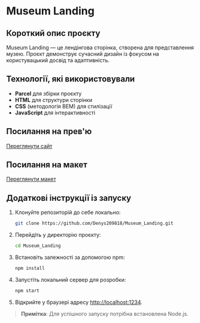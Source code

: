 # Museum Landing

## Короткий опис проєкту
Museum Landing — це лендінгова сторінка, створена для представлення музею. Проєкт демонструє сучасний дизайн із фокусом на користувацький досвід та адаптивність.

## Технології, які використовували
- **Parcel** для збірки проєкту
- **HTML** для структури сторінки
- **CSS** (методологія BEM) для стилізації
- **JavaScript** для інтерактивності

## Посилання на прев'ю
[Переглянути сайт](https://denys209818.github.io/Museum_Landing/)

## Посилання на макет
[Переглянути макет](https://www.figma.com/file/cRBCqE06cDrY3s4jX7h3iY/%D0%9D%D0%90%D0%9C%D0%A3-(Edit)?node-id=0%3A1)

## Додаткові інструкції із запуску
1. Клонуйте репозиторій до себе локально:
   ```bash
   git clone https://github.com/Denys209818/Museum_Landing.git
   ```
2. Перейдіть у директорію проєкту:
   ```bash
   cd Museum_Landing
   ```
3. Встановіть залежності за допомогою npm:
   ```bash
   npm install
   ```
4. Запустіть локальний сервер для розробки:
   ```bash
   npm start
   ```
5. Відкрийте у браузері адресу [http://localhost:1234](http://localhost:3000).

> **Примітка**: Для успішного запуску потрібна встановлена Node.js.

